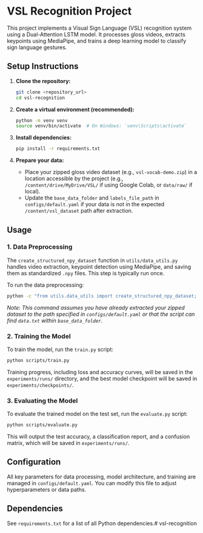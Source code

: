 # VSL Recognition Project

This project implements a Visual Sign Language (VSL) recognition system using a Dual-Attention LSTM model. It processes gloss videos, extracts keypoints using MediaPipe, and trains a deep learning model to classify sign language gestures.


## Setup Instructions

1.  **Clone the repository:**
    ```bash
    git clone <repository_url>
    cd vsl-recognition
    ```

2.  **Create a virtual environment (recommended):**
    ```bash
    python -m venv venv
    source venv/bin/activate  # On Windows: `venv\Scripts\activate`
    ```

3.  **Install dependencies:**
    ```bash
    pip install -r requirements.txt
    ```

4.  **Prepare your data:**
    *   Place your zipped gloss video dataset (e.g., `vsl-vocab-demo.zip`) in a location accessible by the project (e.g., `/content/drive/MyDrive/VSL/` if using Google Colab, or `data/raw/` if local).
    *   Update the `base_data_folder` and `labels_file_path` in `configs/default.yaml` if your data is not in the expected `/content/vsl_dataset` path after extraction.

## Usage

### 1. Data Preprocessing

The `create_structured_npy_dataset` function in `utils/data_utils.py` handles video extraction, keypoint detection using MediaPipe, and saving them as standardized `.npy` files. This step is typically run once.

To run the data preprocessing:

```bash
python -c "from utils.data_utils import create_structured_npy_dataset; import yaml; config = yaml.safe_load(open('configs/default.yaml')); create_structured_npy_dataset(config)"
```
*Note: This command assumes you have already extracted your zipped dataset to the path specified in `configs/default.yaml` or that the script can find `data.txt` within `base_data_folder`.*

### 2. Training the Model

To train the model, run the `train.py` script:

```bash
python scripts/train.py
```

Training progress, including loss and accuracy curves, will be saved in the `experiments/runs/` directory, and the best model checkpoint will be saved in `experiments/checkpoints/`.

### 3. Evaluating the Model

To evaluate the trained model on the test set, run the `evaluate.py` script:

```bash
python scripts/evaluate.py
```

This will output the test accuracy, a classification report, and a confusion matrix, which will be saved in `experiments/runs/`.

## Configuration

All key parameters for data processing, model architecture, and training are managed in `configs/default.yaml`. You can modify this file to adjust hyperparameters or data paths.

## Dependencies

See `requirements.txt` for a list of all Python dependencies.# vsl-recognition
